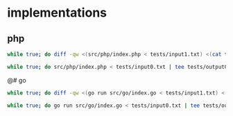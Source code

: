 # implementations

## php

```sh
while true; do diff -qw <(src/php/index.php < tests/input1.txt) <(cat tests/output1.txt); sleep 2; done
```

```sh
while true; do src/php/index.php < tests/input0.txt | tee tests/output0.txt; sleep 2; done
```

@# go

```sh
while true; do diff -qw <(go run src/go/index.go < tests/input1.txt) <(cat tests/output1.txt); sleep 2; done
```

```sh
while true; do go run src/go/index.go < tests/input0.txt | tee tests/output0.txt; sleep 2; done
```
